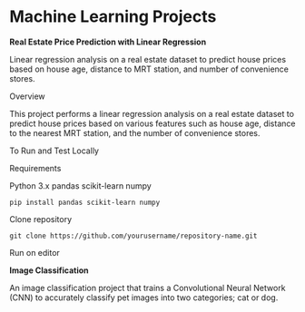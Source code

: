 # Machine Learning Projects

**Real Estate Price Prediction with Linear Regression**

Linear regression analysis on a real estate dataset to predict house prices based on house age, distance to MRT station, and number of convenience stores.

Overview

This project performs a linear regression analysis on a real estate dataset to predict house prices based on various features such as house age, distance to the nearest MRT station, and the number of convenience stores.

To Run and Test Locally

Requirements

Python 3.x
pandas
scikit-learn
numpy

    pip install pandas scikit-learn numpy

Clone repository

    git clone https://github.com/yourusername/repository-name.git


Run on editor

**Image Classification**

An image classification project that trains a Convolutional Neural Network (CNN) to accurately classify pet images into two categories; cat or dog.
